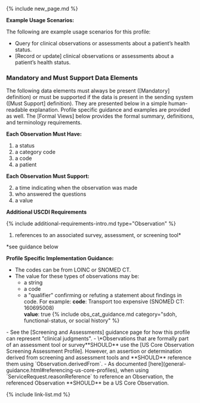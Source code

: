{% include new_page.md %}

**Example Usage Scenarios:**

The following are example usage scenarios for this profile:

-  Query for clinical observations or assessments about a patient’s health status.
-  [Record or update] clinical observations or assessments about a patient’s health status.

### Mandatory and Must Support Data Elements


The following data elements must always be present ([Mandatory] definition) or must be supported if the data is present in the sending system ([Must Support] definition). They are presented below in a simple human-readable explanation. Profile specific guidance and examples are provided as well. The [Formal Views] below provides the formal summary, definitions, and terminology requirements.

**Each Observation Must Have:**

1. a status
1. a category code
2. a code
3. a patient

**Each Observation Must Support:**

2. a time indicating when the observation was made
3. who answered the questions
4. a value

**Additional USCDI Requirements**

{% include additional-requirements-intro.md type="Observation" %}

1. references to an associated survey, assessment, or screening tool*

\*see guidance below

**Profile Specific Implementation Guidance:**

- The codes can be from LOINC or SNOMED CT.
- The value for these types of observations may be:
  -  a string
  -  a code
  -  a "qualifier" confirming or refuting a statement about findings in code. For example:
      **code**: Transport too expensive (SNOMED CT: 160695008)  
      **value**: true
{% include obs_cat_guidance.md category="sdoh, functional-status, or social history" %}
<div class="bg-success" markdown="1">
- See the [Screening and Assessments] guidance page for how this profile can represent "clinical judgments".
  - \*Observations that are formally part of an assessment tool or survey**SHOULD** use the [US Core Observation Screening Assessment Profile]. However, an assertion or determination derived from screening and assessment tools and **SHOULD** reference them using `Observation.derivedFrom`.
- As documented [here](general-guidance.html#referencing-us-core-profiles), when using `ServiceRequest.reasonReference` to reference an Observation, the referenced Observation **SHOULD** be a US Core Observation.
</div><!-- new-content -->

{% include link-list.md %}
